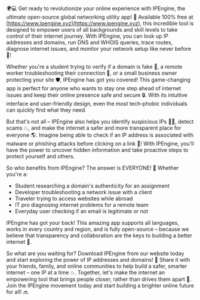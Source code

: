 🌍💻 Get ready to revolutionize your online experience with IPEngine, the ultimate open-source global networking utility app! 🚀 Available 100% free at [https://www.ipengine.xyz](https://www.ipengine.xyz), this incredible tool is designed to empower users of all backgrounds and skill levels to take control of their internet journey. With IPEngine, you can look up IP addresses and domains, run DNS and WHOIS queries, trace routes, diagnose internet issues, and monitor your network setup like never before 📡!

Whether you're a student trying to verify if a domain is fake 💸, a remote worker troubleshooting their connection 🏢, or a small business owner protecting your site 🛡️, IPEngine has got you covered! This game-changing app is perfect for anyone who wants to stay one step ahead of internet issues and keep their online presence safe and secure 🔒. With its intuitive interface and user-friendly design, even the most tech-phobic individuals can quickly find what they need.

But that's not all – IPEngine also helps you identify suspicious IPs 🕵️‍♀️, detect scams 💥, and make the internet a safer and more transparent place for everyone 🌎. Imagine being able to check if an IP address is associated with malware or phishing attacks before clicking on a link 🔴! With IPEngine, you'll have the power to uncover hidden information and take proactive steps to protect yourself and others.

So who benefits from IPEngine? The answer is EVERYONE! 🌈 Whether you're a:

* Student researching a domain's authenticity for an assignment
* Developer troubleshooting a network issue with a client
* Traveler trying to access websites while abroad
* IT pro diagnosing internet problems for a remote team
* Everyday user checking if an email is legitimate or not

IPEngine has got your back! This amazing app supports all languages, works in every country and region, and is fully open-source – because we believe that transparency and collaboration are the keys to building a better internet 🌈.

So what are you waiting for? Download IPEngine from our website today and start exploring the power of IP addresses and domains! 🔴 Share it with your friends, family, and online communities to help build a safer, smarter internet – one IP at a time 💥. Together, let's make the internet an empowering tool that brings people closer, rather than drives them apart 🌈. Join the IPEngine movement today and start building a brighter online future for all! 🔜